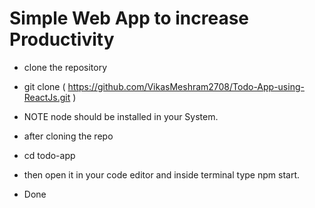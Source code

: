 # Simple Web App to increase Productivity

- clone the repository

- git clone ( https://github.com/VikasMeshram2708/Todo-App-using-ReactJs.git )

- NOTE node should be installed in your System.

- after cloning the repo

- cd todo-app

- then open it in your code editor and inside terminal type npm start.

- Done
